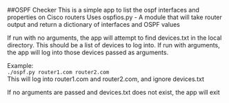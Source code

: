 ##OSPF Checker
This is a simple app to list the ospf interfaces and properties on Cisco routers
Uses ospfios.py - A module that will take router output and return a dictionary
of interfaces and OSPF values

If run with no arguments, the app will attempt to find devices.txt in the local
directory. This should be a list of devices to log into. If run with arguments,
the app will log into those devices passed as arguments.

Example:<br>
`./ospf.py router1.com router2.com`<br>
This will log into router1.com and router2.com, and ignore devices.txt

If no arguments are passed and devices.txt does not exist, the app will exit


